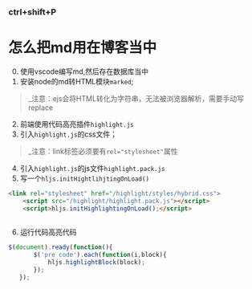 ### ctrl+shift+P 
# 怎么把md用在博客当中
0. 使用vscode编写md,然后存在数据库当中
1. 安装node的md转HTML模块`marked`;
>_注意：ejs会将HTML转化为字符串，无法被浏览器解析，需要手动写replace
2. 前端使用代码高亮插件`highlight.js`
3. 引入`highlight.js`的css文件；
>_注意：link标签必须要有`rel="stylesheet"`属性
4. 引入`highlight.js`的js文件`highlight.pack.js`
5. 写一个`hljs.initHightlihjtingOnLoad()`
```html
<link rel="stylesheet" href="/highlight/styles/hybrid.css">
    <script src="/highlight/highlight.pack.js"></script>
    <script>hljs.initHighlightingOnLoad();</script>
    
```
6. 运行代码高亮代码
```javascript
$(document).ready(function(){
       $('pre code').each(function(i,block){
           hljs.highlightBlock(block);
       });
   });
```